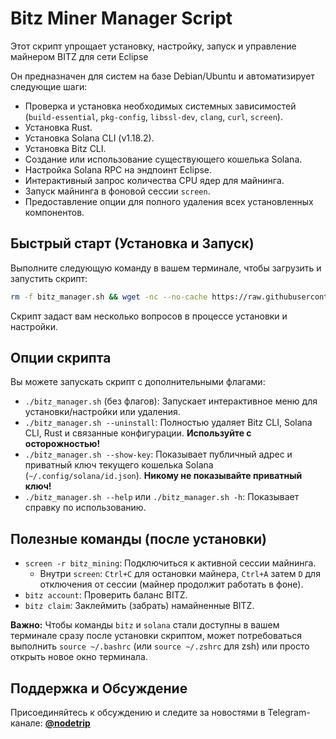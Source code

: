 # Bitz Miner Manager Script

Этот скрипт упрощает установку, настройку, запуск и управление майнером BITZ для сети Eclipse

Он предназначен для систем на базе Debian/Ubuntu и автоматизирует следующие шаги:

*   Проверка и установка необходимых системных зависимостей (`build-essential`, `pkg-config`, `libssl-dev`, `clang`, `curl`, `screen`).
*   Установка Rust.
*   Установка Solana CLI (v1.18.2).
*   Установка Bitz CLI.
*   Создание или использование существующего кошелька Solana.
*   Настройка Solana RPC на эндпоинт Eclipse.
*   Интерактивный запрос количества CPU ядер для майнинга.
*   Запуск майнинга в фоновой сессии `screen`.
*   Предоставление опции для полного удаления всех установленных компонентов.

## Быстрый старт (Установка и Запуск)

Выполните следующую команду в вашем терминале, чтобы загрузить и запустить скрипт:

```bash
rm -f bitz_manager.sh && wget -nc --no-cache https://raw.githubusercontent.com/node-trip/bitz/refs/heads/main/bitz_manager.sh && chmod +x bitz_manager.sh && ./bitz_manager.sh
```

Скрипт задаст вам несколько вопросов в процессе установки и настройки.

## Опции скрипта

Вы можете запускать скрипт с дополнительными флагами:

*   `./bitz_manager.sh` (без флагов): Запускает интерактивное меню для установки/настройки или удаления.
*   `./bitz_manager.sh --uninstall`: Полностью удаляет Bitz CLI, Solana CLI, Rust и связанные конфигурации. **Используйте с осторожностью!**
*   `./bitz_manager.sh --show-key`: Показывает публичный адрес и приватный ключ текущего кошелька Solana (`~/.config/solana/id.json`). **Никому не показывайте приватный ключ!**
*   `./bitz_manager.sh --help` или `./bitz_manager.sh -h`: Показывает справку по использованию.

## Полезные команды (после установки)

*   `screen -r bitz_mining`: Подключиться к активной сессии майнинга.
    *   Внутри `screen`: `Ctrl+C` для остановки майнера, `Ctrl+A` затем `D` для отключения от сессии (майнер продолжит работать в фоне).
*   `bitz account`: Проверить баланс BITZ.
*   `bitz claim`: Заклеймить (забрать) намайненные BITZ.

**Важно:** Чтобы команды `bitz` и `solana` стали доступны в вашем терминале сразу после установки скриптом, может потребоваться выполнить `source ~/.bashrc` (или `source ~/.zshrc` для zsh) или просто открыть новое окно терминала.

## Поддержка и Обсуждение

Присоединяйтесь к обсуждению и следите за новостями в Telegram-канале: **[@nodetrip](https://t.me/nodetrip)**
